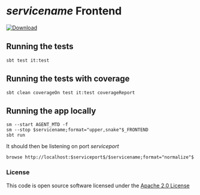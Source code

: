 # $servicename$ Frontend

[ ![Download](https://api.bintray.com/packages/hmrc/releases/$servicenamehyphen$/images/download.svg) ](https://bintray.com/hmrc/releases/$servicenamehyphen$/_latestVersion)

## Running the tests

    sbt test it:test
    
## Running the tests with coverage

    sbt clean coverageOn test it:test coverageReport

## Running the app locally

    sm --start AGENT_MTD -f
    sm --stop $servicename;format="upper,snake"$_FRONTEND
    sbt run

It should then be listening on port $serviceport$

    browse http://localhost:$serviceport$/$servicename;format="normalize"$

### License


This code is open source software licensed under the [Apache 2.0 License]("http://www.apache.org/licenses/LICENSE-2.0.html")
